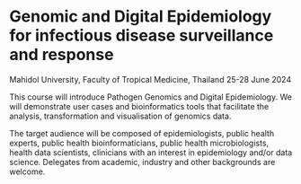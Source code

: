 # Genomic and Digital Epidemiology for infectious disease surveillance and response
Mahidol University, Faculty of Tropical Medicine, Thailand 
25-28 June 2024

This course will introduce Pathogen Genomics and Digital Epidemiology. We will demonstrate user cases and bioinformatics tools that facilitate the analysis, transformation and visualisation of genomics data.

The target audience will be composed of epidemiologists, public health experts, public health bioinformaticians, public health microbiologists, health data scientists, clinicians with an interest in epidemiology and/or data science. Delegates from academic, industry and other backgrounds are welcome.
